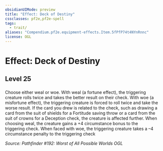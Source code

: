```yaml
---
obsidianUIMode: preview
title: "Effect: Deck of Destiny"
cssclasses: pf2e,pf2e-spell
tags:
  - trait/
aliases: "Compendium.pf2e.equipment-effects.Item.5fPfP74t4NYnRnnc"
license: OGL
---
```

# Effect: Deck of Destiny
## Level 25
### 






Choose either weal or woe. With weal (a fortune effect), the triggering creature rolls twice and takes the better result on their check. With woe (a misfortune effect), the triggering creature is forced to roll twice and take the worse result. If the card you drew is related to the check, such as drawing a card from the suit of shields for a Fortitude saving throw or a card from the suit of crowns for a Deception check, the creature is affected further. When choosing weal, the creature gains a +4 circumstance bonus to the triggering check. When faced with woe, the triggering creature takes a –4 circumstance penalty to the triggering check

*Source: Pathfinder #192: Worst of All Possible Worlds*
*OGL*